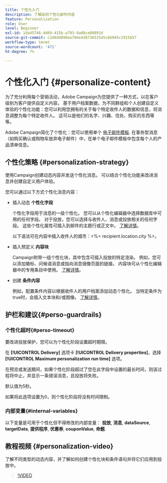 ```yaml
---
title: 个性化入门
description: 了解如何个性化邮件内容
feature: Personalization
role: User
level: Beginner
exl-id: 1da45746-4d69-415b-a793-9a08ce80091d
source-git-commit: c248dd899ea704e43873652545c6b945c2915b57
workflow-type: tm+mt
source-wordcount: '471'
ht-degree: 7%

---
```


# 个性化入门 {#personalize-content}

为了充分利用每个营销活动，Adobe Campaign为您提供了一种方式，以在客户级别为客户提供自定义内容。 基于用户档案数据，为不同群组和个人创建自定义体验的个性化功能：您可以利用您拥有的关于每个特定收件人的数据和信息，将消息调整为每个特定收件人。 这可以是他们的名字、兴趣、住处、购买的东西等等。

Adobe Campaign简化了个性化：您可以使用单个 [电子邮件模板](create-templates.md). 在事务型消息（如购买确认或购物车放弃电子邮件）中，在单个电子邮件模板中包含每个人的产品清单信息。


## 个性化策略 {#personalization-strategy}

使用Campaign创建动态内容并发送个性化消息。 可以结合个性化功能来改进消息并创建自定义用户体验。

您可以通过以下方式个性化消息内容：

* 插入动态 **个性化字段**

   个性化字段用于消息的一级个性化。 您可以从个性化编辑器中选择数据库中可用的任何字段。 对于投放，您可以选择与收件人、消息或投放相关的任何字段。 这些个性化属性可插入到邮件的主题行或正文中。 [了解详情](personalization-fields.md)。

   以下语法可在内容中插入收件人的城市：&lt;%= recipient.location.city %>。

* 插入预定义 **内容块**

   Campaign附带一组个性化块，其中包含可插入投放的特定渲染。 例如，您可以添加徽标、问候语消息或指向消息镜像页面的链接。 内容块可从个性化编辑器中的专用条目中使用。 [了解详情](personalization-blocks.md)。

* 创建 **条件内容**

   例如，配置条件内容以根据收件人的用户档案添加动态个性化。 当特定条件为true时，会插入文本块和/或图像。 [了解详情](conditions.md)。

<!--* Add **personalized offers**
    
    Insert personalized offers in your message content, depending on the recipient location, the current weather, or the last purchase order.
-->


## 护栏和建议{#perso-guardrails}

### 个性化超时{#perso-timeout}

要改进投放保护，您可以为个性化阶段设置超时期限。

在 **[!UICONTROL Delivery]** 选项卡 **[!UICONTROL Delivery properties]**，选择 **[!UICONTROL Maximum personalization run time]** 选项。

在预览或发送期间，如果个性化阶段超过了您在此字段中设置的最长时间，则该过程将中止，并显示一条错误消息，且投放将失败。

默认值为5秒。

如果将此选项设置为0，则个性化阶段将没有时间限制。


### 内部变量{#internal-variables}

以下变量是可用于个性化但不得修改的内部变量： **投放**, **消息**, **dataSource**, **targetData**, **提供程序**, **优惠券**, **couponValue**, **命题**.


## 教程视频 {#personalization-video}

了解不同类型的动态内容，并了解如何创建个性化块和条件语句并将它们应用到投放中。


>[!VIDEO](https://video.tv.adobe.com/v/335734?quality=12)
